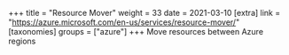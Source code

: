 +++
title = "Resource Mover"
weight = 33
date = 2021-03-10
[extra]
link = "https://azure.microsoft.com/en-us/services/resource-mover/"
[taxonomies]
groups = ["azure"]
+++
Move resources between Azure regions

